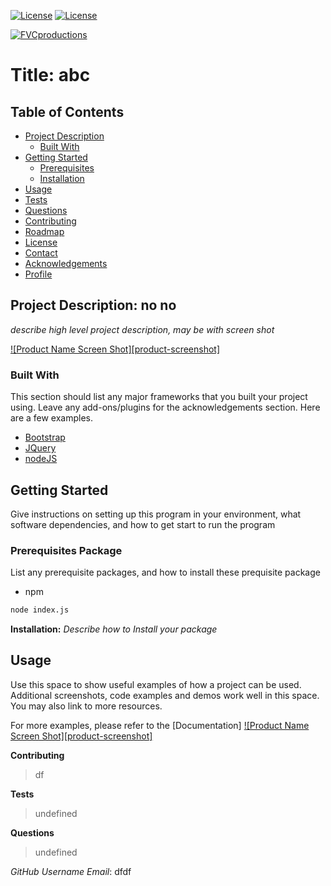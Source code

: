 
[![License](http://img.shields.io/:github-wk9GitReadMe-blue.svg)](http://doge.mit-license.org)
[![License](http://img.shields.io/:github-wk9GitReadMe-blue.svg)](https://github.com/swong452/wk9GitReadMe)

<a href="http://fvcproductions.com"><img src="https://avatars1.githubusercontent.com/u/4284691?v=3&s=200" title="FVCproductions" alt="FVCproductions"></a>
# Title: abc

## Table of Contents

* [Project Description](#about-the-project)
  * [Built With](#built-with)
* [Getting Started](#getting-started)
  * [Prerequisites](#prerequisites)
  * [Installation](#installation)
* [Usage](#usage)
* [Tests](#tests)
* [Questions](#questions)
* [Contributing](#contributing)
* [Roadmap](#roadmap)
* [License](#license)
* [Contact](#contact)
* [Acknowledgements](#acknowledgements)
* [Profile](#profile)



## Project Description: no no
_describe high level project description, may be with screen shot_


[![Product Name Screen Shot][product-screenshot]](https://www.google.com)

### Built With
This section should list any major frameworks that you built your project using. Leave any add-ons/plugins for the acknowledgements section. Here are a few examples.
* [Bootstrap](https://getbootstrap.com)
* [JQuery](https://jquery.com)
* [nodeJS](https://nodejs.org/en/)



## Getting Started

Give instructions on setting up this program in your environment, 
what software dependencies, and how to get start to run the program

### Prerequisites Package 

List any prerequisite packages, and how to install these prequisite package

* npm

```sh
node index.js
```

**Installation:** 
_Describe how to Install your package_

## Usage

Use this space to show useful examples of how a project can be used. Additional screenshots, code examples and demos work well in this space. You may also link to more resources.

For more examples, please refer to the [Documentation] [![Product Name Screen Shot][product-screenshot]](https://www.google.com)



**Contributing**
> df

**Tests**
> undefined

**Questions**
> undefined

_GitHub Username Email_: dfdf